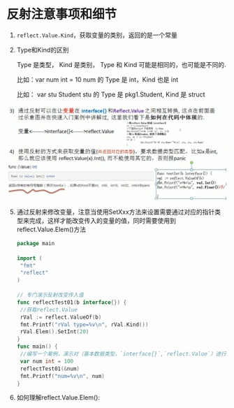 # 反射注意事项和细节

 1. `reflect.Value.Kind`，获取变量的类别，返回的是一个常量

2. Type和Kind的区别 

    Type 是类型， Kind 是类别， Type 和 Kind 可能是相同的，也可能是不同的.

   比如：var num int = 10 num 的 Type 是 int，Kind 也是 int 

   比如： var stu Student stu 的 Type 是 pkg1.Student, Kind 是 struct

![image-20250805163346333](反射需要注意的事项和细节.assets/image-20250805163346333.png)

5. 通过反射来修改变量，注意当使用SetXxx方法来设置需要通过对应的指针类型来完成，这样才能改变传入的变量的值，同时需要使用到reflect.Value.Elem()方法

   ```go
   package main
   
   import (
   	"fmt"
   	"reflect"
   )
   
   // 专门演示反射改变传入值
   func reflectTest01(b interface{}) {
   	//获取reflect.Value
   	rVal := reflect.ValueOf(b)
   	fmt.Printf("rVal type=%v\n", rVal.Kind())
   	rVal.Elem().SetInt(20)
   }
   func main() {
   	//编写一个案例，演示对（基本数据类型，`interface{}`,`reflect.Value`）进行反射的基本操作
   	var num int = 100
   	reflectTest01(&num)
   	fmt.Printf("num=%v\n", num)
   }
   
   ```

   

6. 如何理解reflect.Value.Elem():

   
